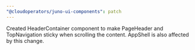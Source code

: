 ```yaml
---
"@cloudoperators/juno-ui-components": patch
---
```


Created HeaderContainer component to make PageHeader and TopNavigation sticky when scrolling the content. AppShell is also affected by this change.
